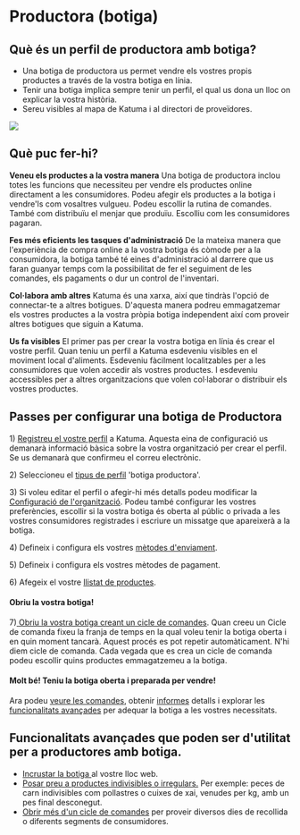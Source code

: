 # Productora \(botiga\)

## Què és un perfil de productora amb botiga? <a id="what-is-a-producer-shop"></a>

* Una botiga de productora us permet vendre els vostres propis productes a través de la vostra botiga en línia.
* Tenir una botiga implica sempre tenir un perfil, el qual us dona un lloc on explicar la vostra història.
* Sereu visibles al mapa de Katuma i al directori de proveïdores.

![](https://blobscdn.gitbook.com/v0/b/gitbook-28427.appspot.com/o/assets%2F-L9rgk4wEweX_zxXIzmW%2F-L9rgoFPNHO-1OtFNdJD%2F-L9rgxNLS5axxqqrnB40%2FProducer%20Shop.png?generation=1523500440744139&alt=media)

## Què puc fer-hi? <a id="what-does-it-do"></a>

**Veneu els productes a la vostra manera** Una botiga de productora inclou totes les funcions que necessiteu per vendre els productes online directament a les consumidores. Podeu afegir els productes a la botiga i vendre'ls com vosaltres vulgueu. Podeu escollir la rutina de comandes. També com distribuïu el menjar que produïu. Escolliu com les consumidores pagaran.

**Fes més eficients les tasques d'administració** De la mateixa manera que l'experiència de compra online a la vostra botiga és còmode per a la consumidora, la botiga també té eines d'administració al darrere que us faran guanyar temps com la possibilitat de fer el seguiment de les comandes, els pagaments o dur un control de l'inventari.

**Col·labora amb altres** Katuma és una xarxa, així que tindràs l'opció de connectar-te a altres botigues. D'aquesta manera podreu emmagatzemar els vostres productes a la vostra pròpia botiga independent així com proveir altres botigues que siguin a Katuma. 

**Us fa visibles** El primer pas per crear la vostra botiga en línia és crear el vostre perfil. Quan teniu un perfil a Katuma esdeveniu visibles en el moviment local d'aliments. Esdeveniu fàcilment localitzables per a les consumidores que volen accedir als vostres productes. I esdeveniu accessibles per a altres organitzacions que volen col·laborar o distribuir els vostres productes. 

## Passes per configurar una botiga de Productora <a id="steps-for-setting-up-a-producer-shop"></a>

1\) [Registreu el vostre perfil](https://guia.katuma.org/basic-features/register-and-create-your-profile) a Katuma. Aquesta eina de configuració us demanarà informació bàsica sobre la vostra organització per crear el perfil. Se us demanarà que confirmeu el correu electrònic.

2\) Seleccioneu el [tipus de perfil](https://guia.katuma.org/basic-features/tipus-de-perfils-disponibles) 'botiga productora'.

3\) Si voleu editar el perfil o afegir-hi més detalls podeu modificar la [Configuració de l'organització](https://guia.katuma.org/basic-features/configuracio-de-lorganitzacio). Podeu també configurar les vostres preferències, escollir si la vostra botiga és oberta al públic o privada a les vostres consumidores registrades i escriure un missatge que apareixerà a la botiga. 

4\) Defineix i configura els vostres [mètodes d'enviament](https://guia.katuma.org/basic-features/metodes-denviament).

5\) Defineix i configura els vostres mètodes de pagament.

6\) Afegeix el vostre [llistat de productes](https://guia.katuma.org/basic-features/productes).

#### **Obriu la vostra botiga!** <a id="open-your-shop"></a>

7\)[ Obriu la vostra botiga creant un cicle de comandes](https://guia.katuma.org/basic-features/order-cycles-for-producers). Quan creeu un Cicle de comanda fixeu la franja de temps en la qual voleu tenir la botiga oberta i en quin moment tancarà. Aquest procés es pot repetir automàticament. N'hi diem cicle de comanda. Cada vegada que es crea un cicle de comanda podeu escollir quins productes emmagatzemeu a la botiga. 

#### **Molt bé! Teniu la botiga oberta i preparada per vendre!** <a id="great-youre-open-and-ready-to-sell"></a>

Ara podeu [veure les comandes](https://guia.katuma.org/basic-features/veure-comandes), obtenir [informes](https://guia.katuma.org/basic-features/informes) detalls i explorar les [funcionalitats avançades](https://guia.katuma.org/funcionalitats-avancades) per adequar la botiga a les vostres necessitats.

## Funcionalitats avançades que poden ser d'utilitat per a productores amb botiga.  <a id="advanced-features-that-are-helpful-for-producers-with-shops"></a>

* [Incrustar la botiga ](https://guia.katuma.org/funcionalitats-avancades/configuracio-de-la-botiga/incrustacio-de-la-botiga)al vostre lloc web.
* [Posar preu a productes indivisibles o irregulars.](https://guia.katuma.org/funcionalitats-avancades/productes/posar-preu-a-productes-indivisibles-o-irregulars) Per exemple: peces de carn indivisibles com pollastres o cuixes de xai, venudes per kg, amb un pes final desconegut.
* [Obrir més d'un cicle de comandes](https://guia.katuma.org/funcionalitats-avancades/cicles-de-comanda/obrir-mes-dun-cicle-de-comanda) per proveir diversos dies de recollida o diferents segments de consumidores.

